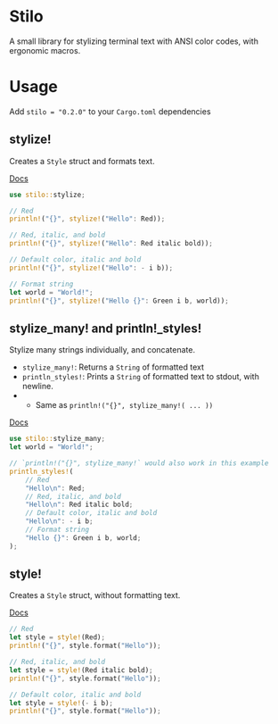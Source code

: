 # Stilo

A small library for stylizing terminal text with ANSI color codes, with ergonomic macros.

# Usage

Add `stilo = "0.2.0"` to your `Cargo.toml` dependencies

## stylize!

Creates a `Style` struct and formats text.

[Docs](https://docs.rs/stilo/latest/stilo/macro.stylize.html)

```rust
use stilo::stylize;

// Red
println!("{}", stylize!("Hello": Red));

// Red, italic, and bold
println!("{}", stylize!("Hello": Red italic bold));

// Default color, italic and bold
println!("{}", stylize!("Hello": - i b));

// Format string
let world = "World!";
println!("{}", stylize!("Hello {}": Green i b, world));
```

## stylize_many! and println!\_styles!

Stylize many strings individually, and concatenate.

- `stylize_many!`: Returns a `String` of formatted text
- `println_styles!`: Prints a `String` of formatted text to stdout, with newline.
- - Same as `println!("{}", stylize_many!( ... ))`

[Docs](https://docs.rs/stilo/latest/stilo/macro.stylize_many.html)

```rust
use stilo::stylize_many;
let world = "World!";

// `println!("{}", stylize_many!` would also work in this example
println_styles!(
    // Red
    "Hello\n": Red;
    // Red, italic, and bold
    "Hello\n": Red italic bold;
    // Default color, italic and bold
    "Hello\n": - i b;
    // Format string
    "Hello {}": Green i b, world;
);
```

## style!

Creates a `Style` struct, without formatting text.

[Docs](https://docs.rs/stilo/latest/stilo/macro.style.html)

```rust
// Red
let style = style!(Red);
println!("{}", style.format("Hello"));

// Red, italic, and bold
let style = style!(Red italic bold);
println!("{}", style.format("Hello"));

// Default color, italic and bold
let style = style!(- i b);
println!("{}", style.format("Hello"));
```

